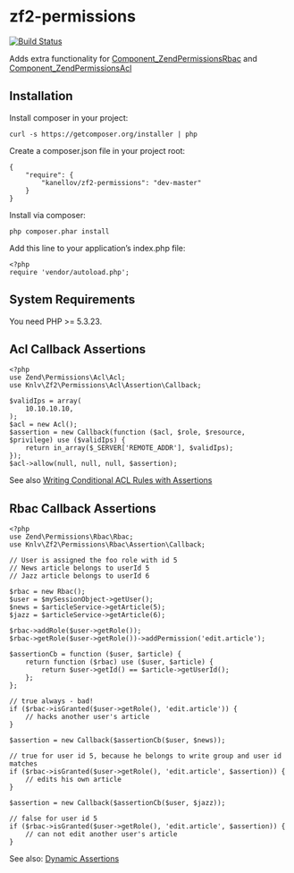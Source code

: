 # zf2-permissions

[![Build Status](https://travis-ci.org/kanellov/zf2-permissions.svg?branch=master)](https://travis-ci.org/kanellov/zf2-permissions)

Adds extra functionality for [Component_ZendPermissionsRbac](https://github.com/zendframework/Component_ZendPermissionsRbac) and [Component_ZendPermissionsAcl](https://github.com/zendframework/Component_ZendPermissionsAcl)

## Installation

Install composer in your project:

    curl -s https://getcomposer.org/installer | php

Create a composer.json file in your project root:

    {
        "require": {
            "kanellov/zf2-permissions": "dev-master"
        }
    }

Install via composer:

    php composer.phar install

Add this line to your application’s index.php file:

    <?php
    require 'vendor/autoload.php';

## System Requirements

You need PHP >= 5.3.23.

## Acl Callback Assertions

    <?php
    use Zend\Permissions\Acl\Acl;
    use Knlv\Zf2\Permissions\Acl\Assertion\Callback;

    $validIps = array(
        10.10.10.10,
    );
    $acl = new Acl();
    $assertion = new Callback(function ($acl, $role, $resource, $privilege) use ($validIps) {
        return in_array($_SERVER['REMOTE_ADDR'], $validIps);
    });
    $acl->allow(null, null, null, $assertion);

See also [Writing Conditional ACL Rules with Assertions](http://framework.zend.com/manual/current/en/modules/zend.permissions.acl.advanced.html#writing-conditional-acl-rules-with-assertions)

## Rbac Callback Assertions

    <?php
    use Zend\Permissions\Rbac\Rbac;
    use Knlv\Zf2\Permissions\Rbac\Assertion\Callback;

    // User is assigned the foo role with id 5
    // News article belongs to userId 5
    // Jazz article belongs to userId 6

    $rbac = new Rbac();
    $user = $mySessionObject->getUser();
    $news = $articleService->getArticle(5);
    $jazz = $articleService->getArticle(6);

    $rbac->addRole($user->getRole());
    $rbac->getRole($user->getRole())->addPermission('edit.article');

    $assertionCb = function ($user, $article) {
        return function ($rbac) use ($user, $article) {
            return $user->getId() == $article->getUserId();
        };
    };

    // true always - bad!
    if ($rbac->isGranted($user->getRole(), 'edit.article')) {
        // hacks another user's article
    }

    $assertion = new Callback($assertionCb($user, $news));

    // true for user id 5, because he belongs to write group and user id matches
    if ($rbac->isGranted($user->getRole(), 'edit.article', $assertion)) {
        // edits his own article
    }

    $assertion = new Callback($assertionCb($user, $jazz));

    // false for user id 5
    if ($rbac->isGranted($user->getRole(), 'edit.article', $assertion)) {
        // can not edit another user's article
    }

See also: [Dynamic Assertions](http://framework.zend.com/manual/current/en/modules/zend.permissions.rbac.examples.html#dynamic-assertions)
